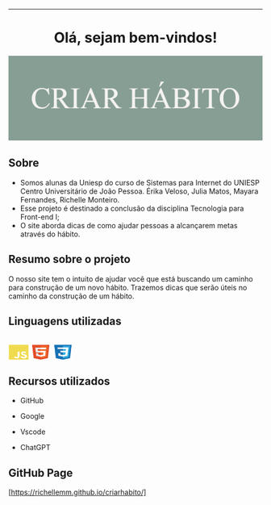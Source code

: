 <hr>

 <div align=center>

# Olá, sejam bem-vindos!

 ![](./assets/imagens/criar_habito.png)

 
 </div>

## Sobre
- Somos alunas da Uniesp do curso de Sistemas para Internet do UNIESP Centro Universitário de João Pessoa. Érika Veloso, Julia Matos, Mayara Fernandes, Richelle Monteiro.  
- Esse projeto é destinado a conclusão da disciplina Tecnologia para Front-end I;
- O site aborda dicas de como ajudar pessoas a alcançarem metas através do hábito.


## Resumo sobre o projeto

O nosso site tem o intuito de ajudar você que está buscando um caminho para construção de um novo hábito. Trazemos dicas que serão úteis no caminho da construção de um hábito.


## Linguagens utilizadas
<div style="display: inline_block"><br>
  <img align="center" alt="Js" height="30" width="40" src="https://raw.githubusercontent.com/devicons/devicon/master/icons/javascript/javascript-plain.svg">
  <img align="center" alt="HTML" height="30" width="40" src="https://raw.githubusercontent.com/devicons/devicon/master/icons/html5/html5-original.svg">
  <img align="center" alt="CSS" height="30" width="40" src="https://raw.githubusercontent.com/devicons/devicon/master/icons/css3/css3-original.svg">
</div>

## Recursos utilizados 

<p> 

* GitHub

* Google

* Vscode

* ChatGPT

</p>

## GitHub Page
[https://richellemm.github.io/criarhabito/] 
